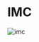 # IMC
![imc](https://user-images.githubusercontent.com/95223420/183301281-1b7225c4-9c91-46b1-bc11-9292faaf3dc6.png)
